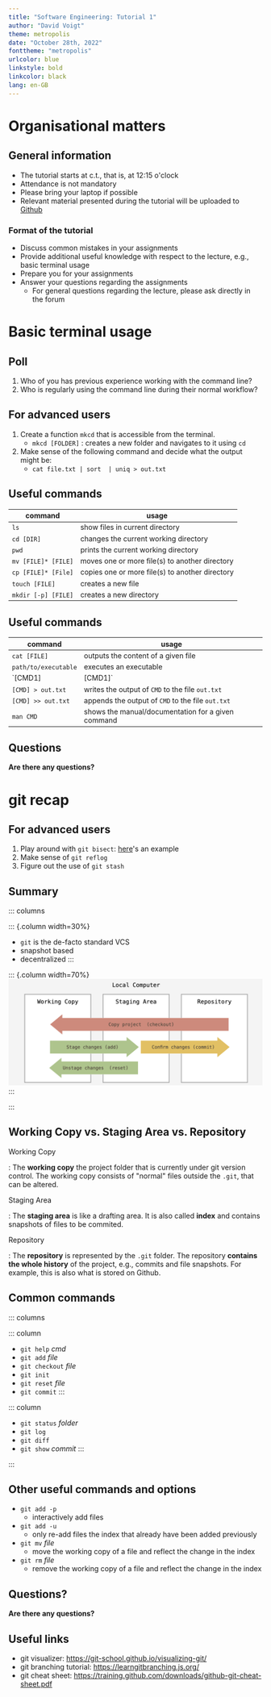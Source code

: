 ```yaml
---
title: "Software Engineering: Tutorial 1"
author: "David Voigt"
theme: metropolis
date: "October 28th, 2022"
fonttheme: "metropolis"
urlcolor: blue
linkstyle: bold
linkcolor: black
lang: en-GB
---
```


# Organisational matters

## General information

- The tutorial starts at c.t., that is, at 12:15 o'clock
- Attendance is not mandatory
- Please bring your laptop if possible
- Relevant material presented during the tutorial will be uploaded to [Github](https://github.com/dvdvgt/se-tutorial-7)

### Format of the tutorial

- Discuss common mistakes in your assignments
- Provide additional useful knowledge with respect to the lecture, e.g., basic terminal usage
- Prepare you for your assignments
- Answer your questions regarding the assignments
  - For general questions regarding the lecture, please ask directly in the forum


# Basic terminal usage

## Poll

1. Who of you has previous experience working with the command line?
2. Who is regularly using the command line during their normal workflow?

## For advanced users

1. Create a function `mkcd` that is accessible from the terminal.
    - `mkcd [FOLDER]` : creates a new folder and navigates to it using `cd`
2. Make sense of the following command and decide what the output might be:
    - `cat file.txt | sort  | uniq > out.txt`

## Useful commands

| command | usage |
|---------|-------|
| `ls` | show files in current directory |
| `cd [DIR]` | changes the current working directory |
| `pwd` | prints the current working directory |
| `mv [FILE]* [FILE]` | moves one or more file(s) to another directory |
| `cp [FILE]* [File]` | copies one or more file(s) to another directory |
| `touch [FILE]` | creates a new file |
| `mkdir [-p] [FILE]` | creates a new directory |

## Useful commands

| command | usage |
|---|---|
| `cat [FILE]` | outputs the content of a given file |
| `path/to/executable` | executes an executable |
| `[CMD1] | [CMD1]` | redirects the output of `CMD1` to `CMD2` as input |
| `[CMD] > out.txt` | writes the output of `CMD` to the file `out.txt` |
| `[CMD] >> out.txt` | appends the output of `CMD` to the file `out.txt` |
| `man CMD` | shows the manual/documentation for a given command |

## Questions

**Are there any questions?**

# git recap

## For advanced users

1. Play around with `git bisect`: [here](https://www.metaltoad.com/blog/beginners-guide-git-bisect-process-elimination)'s an example
2. Make sense of `git reflog`
3. Figure out the use of `git stash`

## Summary

::: columns

::: {.column width=30%}
- `git` is the de-facto standard VCS
- snapshot based
- decentralized
:::

::: {.column width=70%}
![](gfx/working-stage-repo.png)
:::

:::

## Working Copy vs. Staging Area vs. Repository

Working Copy

: The **working copy** the project folder that is currently under git version control. The working copy consists of "normal" files outside the `.git`, that can be altered.

Staging Area

: The **staging area** is like a drafting area. It is also called **index** and contains snapshots of files to be commited.

Repository

: The **repository** is represented by the `.git` folder. The repository **contains the whole history** of the project, e.g., commits and file snapshots. For example, this is also what is stored on Github.

## Common commands

::: columns

::: column
- `git help` *cmd*
- `git add` *file*
- `git checkout` *file*
- `git init`
- `git reset` *file*
- `git commit`
:::

::: column
- `git status` *folder*
- `git log`
- `git diff`
- `git show` *commit*
:::

:::

## Other useful commands and options

- `git add -p`
  - interactively add files
- `git add -u`
  - only re-add files the index that already have been added previously
- `git mv` *file*
  - move the working copy of a file and reflect the change in the index
- `git rm` *file*
  - remove the working copy of a file and reflect the change in the index

## Questions?

**Are there any questions?**

## Useful links

- git visualizer: <https://git-school.github.io/visualizing-git/>
- git branching tutorial: <https://learngitbranching.js.org/>
- git cheat sheet: <https://training.github.com/downloads/github-git-cheat-sheet.pdf>